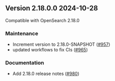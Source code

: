 ## Version 2.18.0.0 2024-10-28

Compatible with OpenSearch 2.18.0

### Maintenance
* Increment version to 2.18.0-SNAPSHOT ([#957](https://github.com/opensearch-project/notifications/pull/957))
* updated workflows to fix CIs ([#965](https://github.com/opensearch-project/notifications/pull/965))

### Documentation
* Add 2.18.0 release notes ([#980](https://github.com/opensearch-project/notifications/pull/980))
